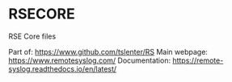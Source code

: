 # RSECORE
RSE Core files

Part of: https://www.github.com/tslenter/RS
Main webpage: https://www.remotesyslog.com/
Documentation: https://remote-syslog.readthedocs.io/en/latest/
